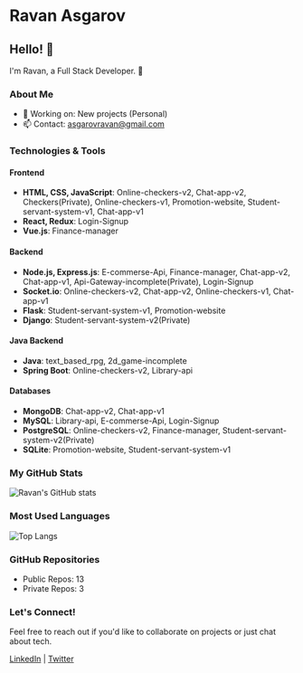 # Ravan Asgarov

## Hello! 👋

I'm Ravan, a Full Stack Developer. 🚀

### About Me

- 💼 Working on: New projects (Personal)
- 📫 Contact: asgarovravan@gmail.com

### Technologies & Tools

#### Frontend
- **HTML, CSS, JavaScript**: Online-checkers-v2, Chat-app-v2, Checkers(Private), Online-checkers-v1, Promotion-website, Student-servant-system-v1, Chat-app-v1
- **React, Redux**: Login-Signup
- **Vue.js**: Finance-manager

#### Backend
- **Node.js, Express.js**: E-commerse-Api, Finance-manager, Chat-app-v2, Chat-app-v1, Api-Gateway-incomplete(Private), Login-Signup
- **Socket.io**: Online-checkers-v2, Chat-app-v2, Online-checkers-v1, Chat-app-v1 
- **Flask**: Student-servant-system-v1, Promotion-website
- **Django**: Student-servant-system-v2(Private)

#### Java Backend
- **Java**: text_based_rpg, 2d_game-incomplete
- **Spring Boot**: Online-checkers-v2, Library-api

#### Databases
- **MongoDB**: Chat-app-v2, Chat-app-v1
- **MySQL**: Library-api, E-commerse-Api, Login-Signup
- **PostgreSQL**: Online-checkers-v2, Finance-manager, Student-servant-system-v2(Private)
- **SQLite**: Promotion-website, Student-servant-system-v1



### My GitHub Stats

![Ravan's GitHub stats](https://github-readme-stats.vercel.app/api?username=21Ravan12&show_icons=true&theme=radical)

### Most Used Languages

![Top Langs](https://github-readme-stats.vercel.app/api/top-langs/?username=21Ravan12&layout=compact&theme=radical)

### GitHub Repositories

- Public Repos: 13
- Private Repos: 3

### Let's Connect!

Feel free to reach out if you'd like to collaborate on projects or just chat about tech.

[LinkedIn](https://www.linkedin.com/in/yourprofile) | [Twitter](https://twitter.com/yourprofile)
